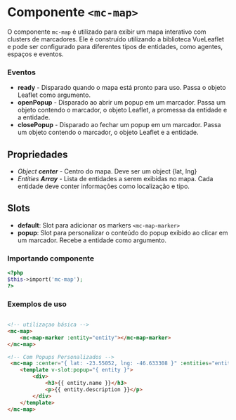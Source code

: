 # Componente `<mc-map>`
O componente `mc-map` é utilizado para exibir um mapa interativo com clusters de marcadores. Ele é construído utilizando a biblioteca VueLeaflet e pode ser configurado para diferentes tipos de entidades, como agentes, espaços e eventos.

### Eventos
- **ready** - Disparado quando o mapa está pronto para uso. Passa o objeto Leaflet como argumento.
- **openPopup** - Disparado ao abrir um popup em um marcador. Passa um objeto contendo o marcador, o objeto Leaflet, a promessa da entidade e a entidade.
- **closePopup** - Disparado ao fechar um popup em um marcador. Passa um objeto contendo o marcador, o objeto Leaflet e a entidade.

## Propriedades
- *Object **center*** - Centro do mapa. Deve ser um object {lat, lng}
- *Entities **Array*** - Lista de entidades a serem exibidas no mapa. Cada entidade deve conter informações como localização e tipo.

## Slots
- **default**: Slot para adicionar os markers `<mc-map-marker>`
- **popup**: Slot para personalizar o conteúdo do popup exibido ao clicar em um marcador. Recebe a entidade como argumento.

### Importando componente
```PHP
<?php 
$this->import('mc-map');
?>
```
### Exemplos de uso
```HTML

<!-- utilizaçao básica -->
<mc-map>
    <mc-map-marker :entity="entity"></mc-map-marker>
</mc-map>

<!-- Com Popups Personalizados -->
 <mc-map :center="{ lat: -23.55052, lng: -46.633308 }" :entities="entities" @openPopup="handleOpenPopup" @closePopup="handleClosePopup">
    <template v-slot:popup="{ entity }">
        <div>
            <h3>{{ entity.name }}</h3>
            <p>{{ entity.description }}</p>
        </div>
    </template>
</mc-map>
```